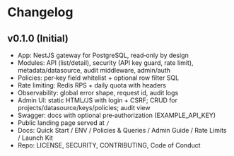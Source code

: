 # Changelog

## v0.1.0 (Initial)

- App: NestJS gateway for PostgreSQL, read‑only by design
- Modules: API (list/detail), security (API key guard, rate limit), metadata/datasource, audit middleware, admin/auth
- Policies: per‑key field whitelist + optional row filter SQL
- Rate limiting: Redis RPS + daily quota with headers
- Observability: global error shape, request id, audit logs
- Admin UI: static HTML/JS with login + CSRF; CRUD for projects/datasource/keys/policies; audit view
- Swagger: docs with optional pre‑authorization (EXAMPLE_API_KEY)
- Public landing page served at `/`
- Docs: Quick Start / ENV / Policies & Queries / Admin Guide / Rate Limits / Launch Kit
- Repo: LICENSE, SECURITY, CONTRIBUTING, Code of Conduct
